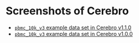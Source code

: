 # Screenshots of Cerebro

* [`pbmc_10k_v3` example data set in Cerebro v1.1.0](cerebro_v1.1.0_pbmc_10k_v3)
* [`pbmc_10k_v3` example data set in Cerebro v1.0.0](cerebro_v1.0.0_pbmc_10k_v3)
